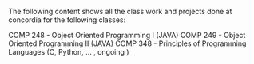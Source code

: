 The following content shows all the class work and projects done at concordia for the following classes:

COMP 248 - Object Oriented Programming I (JAVA)
COMP 249 - Object Oriented Programming II (JAVA)
COMP 348 - Principles of Programming Languages (C, Python, ... , ongoing )

